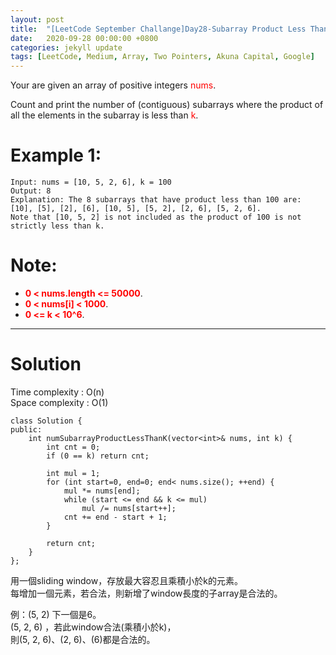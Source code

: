 ```yaml
---
layout: post
title:  "[LeetCode September Challange]Day28-Subarray Product Less Than K"
date:   2020-09-28 00:00:00 +0800
categories: jekyll update
tags: [LeetCode, Medium, Array, Two Pointers, Akuna Capital, Google]
---
```

Your are given an array of positive integers <font color="red">nums</font>.  

Count and print the number of (contiguous) subarrays where the product of all the elements in the subarray is less than <font color="red">k</font>.  

# Example 1:  
	Input: nums = [10, 5, 2, 6], k = 100
	Output: 8
	Explanation: The 8 subarrays that have product less than 100 are: [10], [5], [2], [6], [10, 5], [5, 2], [2, 6], [5, 2, 6].
	Note that [10, 5, 2] is not included as the product of 100 is not strictly less than k.

# Note:  
- **<font color="red">0 < nums.length <= 50000</font>**.
- **<font color="red">0 < nums[i] < 1000</font>**.
- **<font color="red">0 <= k < 10^6</font>**.

______________________  

# Solution

Time complexity : O(n)  
Space complexity : O(1)  

	class Solution {
	public:
	    int numSubarrayProductLessThanK(vector<int>& nums, int k) {
	        int cnt = 0;
	        if (0 == k) return cnt;
	        
	        int mul = 1;
	        for (int start=0, end=0; end< nums.size(); ++end) {
	            mul *= nums[end];
	            while (start <= end && k <= mul)
	                mul /= nums[start++];
	            cnt += end - start + 1;
	        }
	        
	        return cnt;
	    }
	};

用一個sliding window，存放最大容忍且乘積小於k的元素。  
每增加一個元素，若合法，則新增了window長度的子array是合法的。  

例：(5, 2) 下一個是6。  
(5, 2, 6) ，若此window合法(乘積小於k)，  
則(5, 2, 6)、(2, 6)、(6)都是合法的。  
